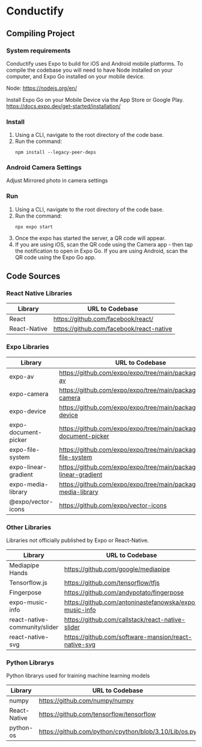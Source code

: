 # Conductify

## Compiling Project

### System requirements

Conductify uses Expo to build for iOS and Android mobile platforms. To compile the codebase you will need to have Node installed on your computer, and Expo Go installed on your mobile device.

Node: https://nodejs.org/en/

Install Expo Go on your Mobile Device via the App Store or Google Play. https://docs.expo.dev/get-started/installation/

### Install

1. Using a CLI, navigate to the root directory of the code base.
2. Run the command:
    ```
    npm install --legacy-peer-deps
    ```
### Android Camera Settings 
Adjust Mirrored photo in camera settings 

### Run
1. Using a CLI, navigate to the root directory of the code base.
2. Run the command:
    ```
    npx expo start
    ```
3. Once the expo has started the server, a QR code will appear.
4. If you are using iOS, scan the QR code using the Camera app - then tap the notification to open in Expo Go. If you are using Android, scan the QR code using the Expo Go app.

## Code Sources

### React Native Libraries

| Library | URL to Codebase |
| ------- | --------------- |
| React | https://github.com/facebook/react/ |
| React-Native | https://github.com/facebook/react-native |

### Expo Libraries

| Library | URL to Codebase |
| ------- | --------------- |
| expo-av | https://github.com/expo/expo/tree/main/packages/expo-av |
| expo-camera | https://github.com/expo/expo/tree/main/packages/expo-camera |
| expo-device | https://github.com/expo/expo/tree/main/packages/expo-device |
| expo-document-picker | https://github.com/expo/expo/tree/main/packages/expo-document-picker |
| expo-file-system | https://github.com/expo/expo/tree/main/packages/expo-file-system |
| expo-linear-gradient | https://github.com/expo/expo/tree/main/packages/expo-linear-gradient |
| expo-media-library | https://github.com/expo/expo/tree/main/packages/expo-media-library |
| @expo/vector-icons | https://github.com/expo/vector-icons |

### Other Libraries

Libraries not officially published by Expo or React-Native.

| Library | URL to Codebase |
| ------- | --------------- |
| Mediapipe Hands | https://github.com/google/mediapipe |
| Tensorflow.js | https://github.com/tensorflow/tfjs |
| Fingerpose | https://github.com/andypotato/fingerpose |
| expo-music-info | https://github.com/antoninastefanowska/expo-music-info |
| react-native-community/slider | https://github.com/callstack/react-native-slider |
| react-native-svg | https://github.com/software-mansion/react-native-svg |

### Python Librarys 

Python librarys used for training machine learning models

| Library | URL to Codebase |
| ------- | --------------- |
| numpy | https://github.com/numpy/numpy |
| React-Native | https://github.com/tensorflow/tensorflow |
| python-os | https://github.com/python/cpython/blob/3.10/Lib/os.py |
